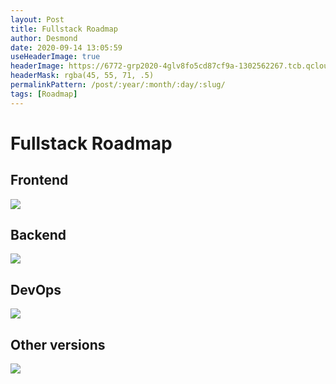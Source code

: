 ```yaml
---
layout: Post
title: Fullstack Roadmap
author: Desmond
date: 2020-09-14 13:05:59
useHeaderImage: true
headerImage: https://6772-grp2020-4glv8fo5cd87cf9a-1302562267.tcb.qcloud.la/head-images/road.jpg?sign=0c613ba2af078fa9a509787596c47879&t=1653750518
headerMask: rgba(45, 55, 71, .5)
permalinkPattern: /post/:year/:month/:day/:slug/
tags: [Roadmap]
---
```


# Fullstack Roadmap

## Frontend

![](https://6772-grp2020-4glv8fo5cd87cf9a-1302562267.tcb.qcloud.la/fullstack-roadmap/1.jpg?sign=0d3fbfe6acbfa9cc6c8899b36b3b7461&t=1622128974)

## Backend

![](https://6772-grp2020-4glv8fo5cd87cf9a-1302562267.tcb.qcloud.la/fullstack-roadmap/2.jpg?sign=66c8b2175f8413f8052a2e106011b2a9&t=1622129104)

## DevOps

![](https://6772-grp2020-4glv8fo5cd87cf9a-1302562267.tcb.qcloud.la/fullstack-roadmap/3.jpg?sign=9bc05274c4376965fa597433830536df&t=1622129113)

## Other versions

![](https://6772-grp2020-4glv8fo5cd87cf9a-1302562267.tcb.qcloud.la/fullstack-roadmap/4.jpg?sign=a6a9f763000f3126a039de20e87d8b9b&t=1622129120)
